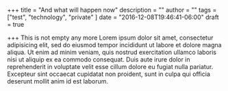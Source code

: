 +++
title = "And what will happen now"
description = ""
author = ""
tags = ["test", "technology", "private"
]
date = "2016-12-08T19:46:41-06:00"
draft = true

+++
This is not empty any more
Lorem ipsum dolor sit amet, consectetur adipisicing elit, sed do eiusmod tempor incididunt ut labore et dolore magna aliqua. Ut enim ad minim veniam, quis nostrud exercitation ullamco laboris nisi ut aliquip ex ea commodo consequat. Duis aute irure dolor in reprehenderit in voluptate velit esse cillum dolore eu fugiat nulla pariatur. Excepteur sint occaecat cupidatat non proident, sunt in culpa qui officia deserunt mollit anim id est laborum.
